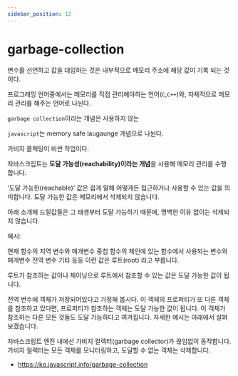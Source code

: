 ```yaml
---
sidebar_position: 12
---
```


# garbage-collection

변수를 선언하고 값을 대입하는 것은 내부적으로 메모리 주소에 해당 값이 기록 되는 것이다.

프로그래밍 언어중에서는 메모리를 직접 관리해야하는 언어(`C`,`C++`)와, 자체적으로 메모리 관리를 해주는 언어로 나뉜다.

`garbage collection`이라는 개념은 사용하지 않는

`javascript`는
memory safe laugaunge 개념으로 나뉜다.

가비지 콜렉팅이 비싼 작업이다.

자바스크립트는 **도달 가능성(reachability)이라는 개념**을 사용해 메모리 관리를 수행합니다.

‘도달 가능한(reachable)’ 값은 쉽게 말해 어떻게든 접근하거나 사용할 수 있는 값을 의미합니다. 도달 가능한 값은 메모리에서 삭제되지 않습니다.

아래 소개해 드릴값들은 그 태생부터 도달 가능하기 때문에, 명백한 이유 없이는 삭제되지 않습니다.

예시:

현재 함수의 지역 변수와 매개변수
중첩 함수의 체인에 있는 함수에서 사용되는 변수와 매개변수
전역 변수
기타 등등
이런 값은 루트(root) 라고 부릅니다.

루트가 참조하는 값이나 체이닝으로 루트에서 참조할 수 있는 값은 도달 가능한 값이 됩니다.

전역 변수에 객체가 저장되어있다고 가정해 봅시다. 이 객체의 프로퍼티가 또 다른 객체를 참조하고 있다면, 프로퍼티가 참조하는 객체는 도달 가능한 값이 됩니다. 이 객체가 참조하는 다른 모든 것들도 도달 가능하다고 여겨집니다. 자세한 예시는 아래에서 살펴보겠습니다.

자바스크립트 엔진 내에선 가비지 컬렉터(garbage collector)가 끊임없이 동작합니다. 가비지 컬렉터는 모든 객체를 모니터링하고, 도달할 수 없는 객체는 삭제합니다.

- https://ko.javascript.info/garbage-collection
